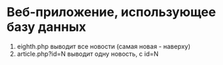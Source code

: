 # Веб-приложение, использующее базу данных
1. eighth.php выводит все новости (самая новая - наверху)
2. article.php?id=N выводит одну новость, с id=N